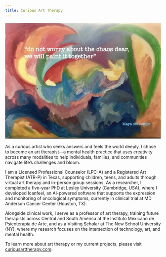 ```yaml
---
title: Curious Art Therapy
---
```


![](../assets/curious/practice3.jpg)

As a curious artist who seeks answers and feels the world deeply, I chose to become an art therapist—a mental health practice that uses creativity across many modalities to help individuals, families, and communities navigate life’s challenges and bloom.<br>

I am a Licensed Professional Counselor (LPC-A) and a Registered Art Therapist (ATR-P) in Texas, supporting children, teens, and adults through virtual art therapy and in-person group sessions. As a researcher, I completed a five-year PhD at Lesley University (Cambridge, USA), where I developed Icanfeel, an AI-powered software that supports the expression and monitoring of oncological symptoms, currently in clinical trial at MD Anderson Cancer Center (Houston, TX).<br>

Alongside clinical work, I serve as a professor of art therapy, training future therapists across Central and South America at the Instituto Mexicano de Psicoterapia de Arte, and as a Visiting Scholar at The New School University (NY), where my research focuses on the intersection of technology, art, and mental health.<br>

To learn more about art therapy or my current projects, please visit [curiousarttherapy.com](curiousarttherapy.com).
